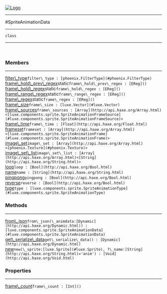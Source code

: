 
[![Logo](../../../../images/logo.png)](../../../../api/index.html)

---



#SpriteAnimationData



---

`class`
<span class="meta">

</span>


---

&nbsp;
&nbsp;

<h3>Members</h3> <hr/><span class="member apipage">
            <a name="filter_type"><a class="lift" href="#filter_type">filter\_type</a></a><code class="signature apipage">filter\_type : [phoenix.FilterType](#phoenix.FilterType)</code><br/></span>
        <span class="small_desc_flat"></span><span class="member apipage">
            <a name="frame_hold_prev_regex"><a class="lift" href="#frame_hold_prev_regex">frame\_hold\_prev\_regex</a></a><span class="inline-block static">static</span><code class="signature apipage">frame\_hold\_prev\_regex : [EReg]()</code><br/></span>
        <span class="small_desc_flat"></span><span class="member apipage">
            <a name="frame_hold_regex"><a class="lift" href="#frame_hold_regex">frame\_hold\_regex</a></a><span class="inline-block static">static</span><code class="signature apipage">frame\_hold\_regex : [EReg]()</code><br/></span>
        <span class="small_desc_flat"></span><span class="member apipage">
            <a name="frame_range_regex"><a class="lift" href="#frame_range_regex">frame\_range\_regex</a></a><span class="inline-block static">static</span><code class="signature apipage">frame\_range\_regex : [EReg]()</code><br/></span>
        <span class="small_desc_flat"></span><span class="member apipage">
            <a name="frame_regex"><a class="lift" href="#frame_regex">frame\_regex</a></a><span class="inline-block static">static</span><code class="signature apipage">frame\_regex : [EReg]()</code><br/></span>
        <span class="small_desc_flat"></span><span class="member apipage">
            <a name="frame_size"><a class="lift" href="#frame_size">frame\_size</a></a><code class="signature apipage">frame\_size : [luxe.Vector](#luxe.Vector)</code><br/></span>
        <span class="small_desc_flat"></span><span class="member apipage">
            <a name="frame_sources"><a class="lift" href="#frame_sources">frame\_sources</a></a><code class="signature apipage">frame\_sources : [Array](http://api.haxe.org/Array.html)&lt;[luxe.components.sprite.SpriteAnimationFrameSource](#luxe.components.sprite.SpriteAnimationFrameSource)&gt;</code><br/></span>
        <span class="small_desc_flat"></span><span class="member apipage">
            <a name="frame_time"><a class="lift" href="#frame_time">frame\_time</a></a><code class="signature apipage">frame\_time : [Float](http://api.haxe.org/Float.html)</code><br/></span>
        <span class="small_desc_flat"></span><span class="member apipage">
            <a name="frameset"><a class="lift" href="#frameset">frameset</a></a><code class="signature apipage">frameset : [Array](http://api.haxe.org/Array.html)&lt;[luxe.components.sprite.SpriteAnimationFrame](#luxe.components.sprite.SpriteAnimationFrame)&gt;</code><br/></span>
        <span class="small_desc_flat"></span><span class="member apipage">
            <a name="image_set"><a class="lift" href="#image_set">image\_set</a></a><code class="signature apipage">image\_set : [Array](http://api.haxe.org/Array.html)&lt;[phoenix.Texture](#phoenix.Texture)&gt;</code><br/></span>
        <span class="small_desc_flat"></span><span class="member apipage">
            <a name="image_set_list"><a class="lift" href="#image_set_list">image\_set\_list</a></a><code class="signature apipage">image\_set\_list : [Array](http://api.haxe.org/Array.html)&lt;[String](http://api.haxe.org/String.html)&gt;</code><br/></span>
        <span class="small_desc_flat"></span><span class="member apipage">
            <a name="loop"><a class="lift" href="#loop">loop</a></a><code class="signature apipage">loop : [Bool](http://api.haxe.org/Bool.html)</code><br/></span>
        <span class="small_desc_flat"></span><span class="member apipage">
            <a name="name"><a class="lift" href="#name">name</a></a><code class="signature apipage">name : [String](http://api.haxe.org/String.html)</code><br/></span>
        <span class="small_desc_flat"></span><span class="member apipage">
            <a name="pingpong"><a class="lift" href="#pingpong">pingpong</a></a><code class="signature apipage">pingpong : [Bool](http://api.haxe.org/Bool.html)</code><br/></span>
        <span class="small_desc_flat"></span><span class="member apipage">
            <a name="reverse"><a class="lift" href="#reverse">reverse</a></a><code class="signature apipage">reverse : [Bool](http://api.haxe.org/Bool.html)</code><br/></span>
        <span class="small_desc_flat"></span><span class="member apipage">
            <a name="type"><a class="lift" href="#type">type</a></a><code class="signature apipage">type : [luxe.components.sprite.SpriteAnimationType](#luxe.components.sprite.SpriteAnimationType)</code><br/></span>
        <span class="small_desc_flat"></span>

<h3>Methods</h3> <hr/><span class="method apipage">
            <a name="from_json"><a class="lift" href="#from_json">from\_json</a></a><code class="signature apipage">from\_json(\_animdata:<span>[Dynamic](http://api.haxe.org/Dynamic.html)</span>) : [luxe.components.sprite.SpriteAnimationData](#luxe.components.sprite.SpriteAnimationData)</code><br/><span class="small_desc_flat"></span>
        </span>
    <span class="method apipage">
            <a name="get_serialize_data"><a class="lift" href="#get_serialize_data">get\_serialize\_data</a></a><code class="signature apipage">get\_serialize\_data() : [Dynamic](http://api.haxe.org/Dynamic.html)</code><br/><span class="small_desc_flat"></span>
        </span>
    <span class="method apipage">
            <a name="new"><a class="lift" href="#new">new</a></a><code class="signature apipage">new(\_sprite:<span>[luxe.Sprite](#luxe.Sprite)</span>, ?\_name:<span>[String](http://api.haxe.org/String.html)=&#x27;anim&#x27;</span>) : [Void](http://api.haxe.org/Void.html)</code><br/><span class="small_desc_flat"></span>
        </span>
    

<h3>Properties</h3> <hr/><span class="property apipage">
            <a name="frame_count"><a class="lift" href="#frame_count">frame\_count</a></a><code class="signature apipage">frame\_count : [Int]()</code><br/><span class="small_desc_flat"></span>
        </span>

&nbsp;
&nbsp;
&nbsp;